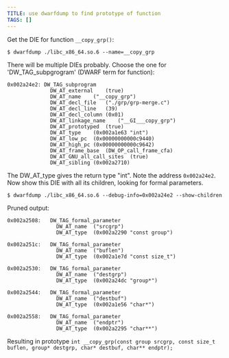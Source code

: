```yaml
---
TITLE: use dwarfdump to find prototype of function
TAGS: []
---
```


Get the DIE for function `__copy_grp()`:

```
$ dwarfdump ./libc_x86_64.so.6 --name=__copy_grp
```

There will be multiple DIEs probably. Choose the one for 'DW\_TAG\_subpgrogram' (DWARF term for function):

```
0x002a24e2: DW_TAG_subprogram
              DW_AT_external	(true)
              DW_AT_name	("__copy_grp")
              DW_AT_decl_file	("./grp/grp-merge.c")
              DW_AT_decl_line	(39)
              DW_AT_decl_column	(0x01)
              DW_AT_linkage_name	("__GI___copy_grp")
              DW_AT_prototyped	(true)
              DW_AT_type	(0x002a1e63 "int")
              DW_AT_low_pc	(0x00000000000c9440)
              DW_AT_high_pc	(0x00000000000c9642)
              DW_AT_frame_base	(DW_OP_call_frame_cfa)
              DW_AT_GNU_all_call_sites	(true)
              DW_AT_sibling	(0x002a2710)
```

The DW\_AT\_type gives the return type "int". Note the address `0x002a24e2`. Now show this DIE with all its children, looking for formal parameters.

```
$ dwarfdump ./libc_x86_64.so.6 --debug-info=0x002a24e2 --show-children
```

Pruned output:

```
0x002a2508:   DW_TAG_formal_parameter
                DW_AT_name	("srcgrp")
                DW_AT_type	(0x002a2290 "const group")

0x002a251c:   DW_TAG_formal_parameter
                DW_AT_name	("buflen")
                DW_AT_type	(0x002a1e7d "const size_t")

0x002a2530:   DW_TAG_formal_parameter
                DW_AT_name	("destgrp")
                DW_AT_type	(0x002a24dc "group*")

0x002a2544:   DW_TAG_formal_parameter
                DW_AT_name	("destbuf")
                DW_AT_type	(0x002a1e56 "char*")

0x002a2558:   DW_TAG_formal_parameter
                DW_AT_name	("endptr")
                DW_AT_type	(0x002a2295 "char**")
```

Resulting in prototype `int __copy_grp(const group srcgrp, const size_t buflen, group* destgrp, char* destbuf, char** endptr);`


